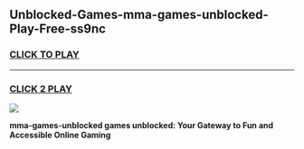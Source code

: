 
## Unblocked-Games-mma-games-unblocked-Play-Free-ss9nc
<h3>
<a href="https://premium76.site?title=mma-games-unblocked&ref=19M">CLICK TO PLAY</a></h3>
<hr>

<h3>
<a href="https://premium76.site?title=mma-games-unblocked&ref=19M">CLICK 2 PLAY</a>
  
</h3>

<a href="https://premium76.site?title=mma-games-unblocked&ref=19M"><img src="https://clearcache.store/games.png"></a>


**mma-games-unblocked games unblocked: Your Gateway to Fun and Accessible Online Gaming**
